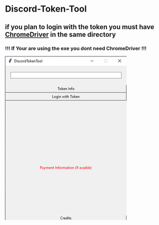 # Discord-Token-Tool



## if you plan to login with the token you must have [ChromeDriver](https://chromedriver.chromium.org/downloads) in the same directory
### !!! If Your are using the exe you dont need ChromeDriver !!!




![](Screenshot1.png)
